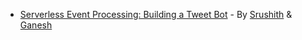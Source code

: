 * [Serverless Event Processing: Building a Tweet Bot](https://github.com/CodeOpsTech/ebook/blob/master/docs/build-a-tweet-bot.md) - By [Srushith](https://twitter.com/SrushithR) & [Ganesh](https://twitter.com/GSamarthyam) 
